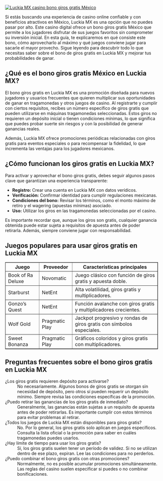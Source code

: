 [![Luckia MX casino bono giros gratis México](https://123-caf.pages.dev/gitsignup.png)](https://vrmoo.ru/Bt82HjjY)

<p>Si estás buscando una experiencia de casino online confiable y con beneficios atractivos en México, Luckia MX es una opción que no puedes pasar por alto. Este casino digital ofrece un bono giros gratis México que permite a los jugadores disfrutar de sus juegos favoritos sin comprometer su inversión inicial. En esta guía, te explicaremos en qué consiste este bono, cómo aprovecharlo al máximo y qué juegos conviene jugar para sacarle el mayor provecho. Sigue leyendo para descubrir todo lo que necesitas saber sobre el bono de giros gratis en Luckia MX y mejorar tus probabilidades de ganar.</p>  <h2>¿Qué es el bono giros gratis México en Luckia MX?</h2> <p>El bono giros gratis en Luckia MX es una promoción diseñada para nuevos jugadores y usuarios frecuentes que quieren multiplicar sus oportunidades de ganar en tragamonedas y otros juegos de casino. Al registrarte y cumplir con ciertos requisitos, recibes un número específico de giros gratis que pueden utilizarse en máquinas tragamonedas seleccionadas. Estos giros no requieren un depósito inicial o tienen condiciones mínimas, lo que significa que puedes probar suerte sin riesgos y con la posibilidad de generar ganancias reales.</p> <p>Además, Luckia MX ofrece promociones periódicas relacionadas con giros gratis para eventos especiales o para recompensar la fidelidad, lo que incrementa las ventajas para los jugadores mexicanos.</p>  <h2>¿Cómo funcionan los giros gratis en Luckia MX?</h2> <p>Para activar y aprovechar el bono giros gratis, debes seguir algunos pasos clave que garantizan una experiencia transparente:</p> <ul>   <li><strong>Registro:</strong> Crear una cuenta en Luckia MX con datos verídicos.</li>   <li><strong>Verificación:</strong> Confirmar identidad para cumplir regulaciones mexicanas.</li>   <li><strong>Condiciones del bono:</strong> Revisar los términos, como el monto máximo de retiro y el wagering (apuestas mínimas) asociado.</li>   <li><strong>Uso:</strong> Utilizar los giros en las tragamonedas seleccionadas por el casino.</li> </ul> <p>Es importante recordar que, aunque los giros son gratis, cualquier ganancia obtenida puede estar sujeta a requisitos de apuesta antes de poder retirarla. Además, siempre conviene jugar con responsabilidad.</p>  <h2>Juegos populares para usar giros gratis en Luckia MX</h2> <table border="1" cellpadding="5" cellspacing="0">   <thead>     <tr>       <th>Juego</th>       <th>Proveedor</th>       <th>Características principales</th>     </tr>   </thead>   <tbody>     <tr>       <td>Book of Ra Deluxe</td>       <td>Novomatic</td>       <td>Juego clásico con función de giros gratis y apuesta doble.</td>     </tr>     <tr>       <td>Starburst</td>       <td>NetEnt</td>       <td>Alta volatilidad, giros gratis y multiplicadores.</td>     </tr>     <tr>       <td>Gonzo’s Quest</td>       <td>NetEnt</td>       <td>Función avalanche con giros gratis y multiplicadores crecientes.</td>     </tr>     <tr>       <td>Wolf Gold</td>       <td>Pragmatic Play</td>       <td>Jackpot progresivo y rondas de giros gratis con símbolos especiales.</td>     </tr>     <tr>       <td>Sweet Bonanza</td>       <td>Pragmatic Play</td>       <td>Gráficos coloridos y giros gratis con multiplicadores.</td>     </tr>   </tbody> </table>  <h2>Preguntas frecuentes sobre el bono giros gratis en Luckia MX</h2> <dl>   <dt>¿Los giros gratis requieren depósito para activarse?</dt>   <dd>No necesariamente. Algunos bonos de giros gratis se otorgan sin necesidad de depósito, pero otros sí pueden requerir un depósito mínimo. Siempre revisa las condiciones específicas de la promoción.</dd>    <dt>¿Puedo retirar las ganancias de los giros gratis de inmediato?</dt>   <dd>Generalmente, las ganancias están sujetas a un requisito de apuesta antes de poder retirarlas. Es importante cumplir con estos términos para evitar problemas al retirar.</dd>    <dt>¿Todos los juegos de Luckia MX están disponibles para giros gratis?</dt>   <dd>No. Por lo general, los giros gratis solo aplican en juegos específicos. Consulta la lista oficial o la promoción para saber en cuáles tragamonedas puedes usarlos.</dd>    <dt>¿Hay límite de tiempo para usar los giros gratis?</dt>   <dd>Sí, los giros gratis suelen tener un período de validez. Si no se utilizan dentro de ese plazo, expiran. Lee las condiciones para no perderlos.</dd>    <dt>¿Puedo combinar el bono giros gratis con otras promociones?</dt>   <dd>Normalmente, no es posible acumular promociones simultáneamente. Las reglas del casino suelen especificar si puedes o no combinar bonificaciones.</dd> </dl>
